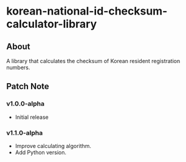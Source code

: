 # korean-national-id-checksum-calculator-library

## About

A library that calculates the checksum of Korean resident registration numbers.

## Patch Note

### v1.0.0-alpha

- Initial release

### v1.1.0-alpha

- Improve calculating algorithm.
- Add Python version.